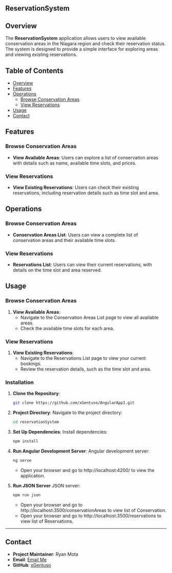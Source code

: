 ## **ReservationSystem**

## Overview

The **ReservationSystem** application allows users to view available conservation areas in the Niagara region and check their reservation status. The system is designed to provide a simple interface for exploring areas and viewing existing reservations.

## Table of Contents

- [Overview](#overview)
- [Features](#features)
- [Operations](#operations)
  - [Browse Conservation Areas](#browse-conservation-areas)
  - [View Reservations](#view-reservations)
- [Usage](#usage)
- [Contact](#contact)

## Features

### Browse Conservation Areas

- **View Available Areas**: Users can explore a list of conservation areas with details such as name, available time slots, and prices.

### View Reservations

- **View Existing Reservations**: Users can check their existing reservations, including reservation details such as time slot and area.

## Operations

### Browse Conservation Areas

- **Conservation Areas List**: Users can view a complete list of conservation areas and their available time slots.

### View Reservations

- **Reservations List**: Users can view their current reservations, with details on the time slot and area reserved.

## Usage

### Browse Conservation Areas

1. **View Available Areas**:
   - Navigate to the Conservation Areas List page to view all available areas.
   - Check the available time slots for each area.

### View Reservations

1. **View Existing Reservations**:
   - Navigate to the Reservations List page to view your current bookings.
   - Review the reservation details, such as the time slot and area.

### Installation

1. **Clone the Repository**:
   ```sh
   git clone https://github.com/xGentuso/AngularApp1.git
   ```

2. **Project Directory**:
   Navigate to the project directory:
   ```sh
   cd reservationSystem
   ```

3. **Set Up Dependencies**:
   Install dependencies:
   ```sh
   npm install
   ```

4. **Run Angular Development Server**:
   Angular development server:
   ```sh
   ng serve
   ```
   - Open your browser and go to http://localhost:4200/ to view the application.

5. **Run JSON Server**
   JSON server:
   ```sh
   npm run json
   ```
   - Open your browser and go to http://localhost:3500/conservationAreas to view list of Conservation.
   - Open your browser and go to http://localhost:3500/reservations to view list of Reservations.
---

## Contact

- **Project Maintainer**: Ryan Mota
- **Email**: [Email Me](mailto:ryancodes00@gmail.com)
- **GitHub**: [xGentuso](https://github.com/xGentuso)
